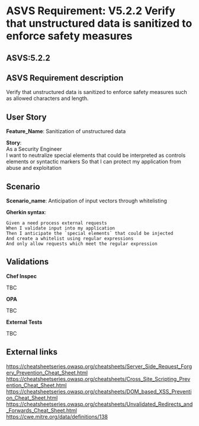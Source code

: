 # ASVS Requirement: V5.2.2 Verify that unstructured data is sanitized to enforce safety measures

## ASVS:5.2.2

## ASVS Requirement description

Verify that unstructured data is sanitized to enforce safety measures such as allowed characters and length.

## User Story

**Feature_Name**: Sanitization of unstructured data

**Story**:\
As a Security Engineer\
I want to neutralize special elements that could be interpreted as controls elements or syntactic markers
So that I can protect my application from abuse and exploitation

## Scenario

**Scenario_name**: Anticipation of input vectors through whitelisting

**Gherkin syntax**:

```gherkin
Given a need process external requests
When I validate input into my application
Then I anticipate the `special elements` that could be injected
And create a whitelist using regular expressions
And only allow requests which meet the regular expression
```

## Validations

**Chef Inspec**

TBC

**OPA**

TBC

**External Tests**

TBC

## External links

<https://cheatsheetseries.owasp.org/cheatsheets/Server_Side_Request_Forgery_Prevention_Cheat_Sheet.html> \
<https://cheatsheetseries.owasp.org/cheatsheets/Cross_Site_Scripting_Prevention_Cheat_Sheet.html> \
<https://cheatsheetseries.owasp.org/cheatsheets/DOM_based_XSS_Prevention_Cheat_Sheet.html> \
<https://cheatsheetseries.owasp.org/cheatsheets/Unvalidated_Redirects_and_Forwards_Cheat_Sheet.html> \
<https://cwe.mitre.org/data/definitions/138>
